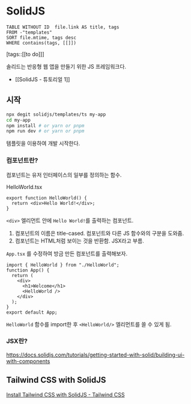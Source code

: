 # SolidJS
<!--Basic Template V0.0.2 Start -->
```dataview
TABLE WITHOUT ID  file.link AS title, tags
FROM -"templates"
SORT file.mtime, tags desc
WHERE contains(tags, [[]])
```
<!--Basic Template V0.0.2 End -->
[tags::[[to do]]]

솔리드는 반응형 웹 앱을 만들기 위한 JS 프레임워크다.

- [[SolidJS - 튜토리얼 1]]

## 시작

```bash
npx degit solidjs/templates/ts my-app
cd my-app
npm install # or yarn or pnpm
npm run dev # or yarn or pnpm
```

템플릿을 이용하여 개발 시작한다.

### 컴포넌트란?

컴포넌트는 유저 인터페이스의 일부를 정의하는 함수.

HelloWorld.tsx
```tsx
export function HelloWorld() {
  return <div>Hello World!</div>;
}
```

`<div>` 엘리먼트 안에 `Hello World!`를 출력하는 컴포넌트. 

1.  컴포넌트의 이름은 title-cased.
   컴포넌트와 다른 JS 함수와의 구분을 도와줌.
2. 컴포넌트는 HTML처럼 보이는 것을 반환함. JSX라고 부름.

`App.tsx` 를 수정하여 방금 만든 컴포넌트를 출력해보자.

```tsx
import { HelloWorld } from "./HelloWorld";
function App() {
  return (
    <div>
      <h1>Welcome</h1>
      <HelloWorld />
    </div>
  );
}
export default App;
```

`HelloWorld` 함수를 import한 후 `<HelloWorld/>` 엘리먼트를 쓸 수 있게 됨.

###  JSX란?

https://docs.solidjs.com/tutorials/getting-started-with-solid/building-ui-with-components

## Tailwind CSS with SolidJS

[Install Tailwind CSS with SolidJS - Tailwind CSS](https://tailwindcss.com/docs/guides/solidjs)
